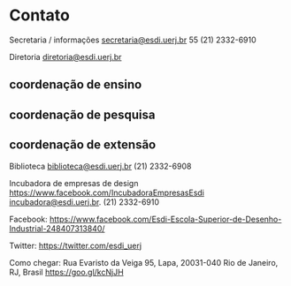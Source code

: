 <!--
---
title: Contato
-->

# Contato 

Secretaria / informações
secretaria@esdi.uerj.br
55 (21) 2332-6910

Diretoria
diretoria@esdi.uerj.br

coordenação de ensino
-

coordenação de pesquisa
-

coordenação de extensão
-

Biblioteca
biblioteca@esdi.uerj.br
(21) 2332-6908

Incubadora de empresas de design
https://www.facebook.com/IncubadoraEmpresasEsdi
incubadora@esdi.uerj.br.
(21) 2332-6910

Facebook: https://www.facebook.com/Esdi-Escola-Superior-de-Desenho-Industrial-248407313840/

Twitter:
https://twitter.com/esdi_uerj

Como chegar:
Rua Evaristo da Veiga 95, Lapa, 20031-040 Rio de Janeiro, RJ, Brasil
https://goo.gl/kcNjJH
